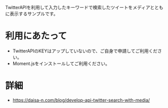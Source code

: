 TwitterAPIを利用して入力したキーワードで検索したツイートをメディアとともに表示するサンプルです。

# 利用にあたって 
* TwitterAPIのKEYはアップしていないので、ご自身で申請してご利用ください。
* Moment.jsをインストールしてご利用ください。

# 詳細
* https://daisa-n.com/blog/develop-api-twitter-search-with-media/
